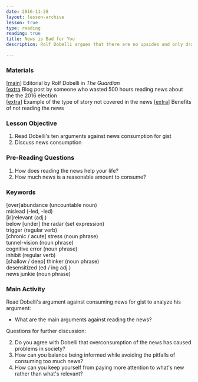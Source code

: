 ```yaml
---
date: 2016-11-28
layout: lesson-archive
lesson: true
type: reading
reading: true
title: News is Bad for You
description: Rolf Dobelli argues that there are no upsides and only drawbacks to reading the news

---
```

### Materials 

[<a href="https://www.theguardian.com/media/2013/apr/12/news-is-bad-rolf-dobelli" target="_blank">main</a>] Editorial by Rolf Dobelli in *The Guardian*  
[<a href="https://medium.com/art-marketing/i-quit-the-news-consider-it-too-6c1c6439b370#.yweiwphal" target="_blank">extra</a> Blog post by someone who wasted 500 hours reading news about the the 2016 election  
[<a href="http://www.askthepilot.com/silent-anniversary/" target="_blank">extra</a>] Example of the type of story not covered in the news
[<a href="http://www.raptitude.com/2016/12/five-things-you-notice-when-you-quit-the-news/" target="_blank">extra</a>] Benefits of not reading the news

### Lesson Objective 

1. Read Dobelli's ten arguments against news consumption for gist  
2. Discuss news consumption 

### Pre-Reading Questions

1. How does reading the news help your life? 
2. How much news is a reasonable amount to consume? 

### Keywords 

[over]abundance (uncountable noun)  
mislead (-led, -led)  
[ir]relevant (adj.)  
below [under] the radar (set expression)   
trigger (regular verb)  
[chronic / acute] stress (noun phrase)  
tunnel-vision (noun phrase)  
cognitive error (noun phrase)  
inhibit (regular verb)  
[shallow / deep] thinker (noun phrase)  
desensitized (ed / ing adj.)  
news junkie (noun phrase)  

### Main Activity  

Read Dobelli's argument against consuming news for gist to analyze his argument:

- What are the main arguments against reading the news?  

Questions for further discussion: 

2. Do you agree with Dobelli that overconsumption of the news has caused problems in society? 
3. How can you balance being informed while avoiding the pitfalls of consuming too much news? 
4. How can you keep yourself from paying more attention to what's new rather than what's relevant?